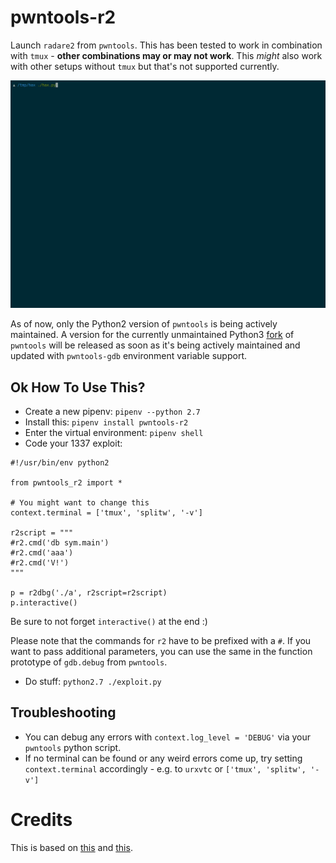 # pwntools-r2

Launch `radare2` from `pwntools`. This has been tested to work in combination with `tmux` - **other combinations may or may not work**. This *might* also work with other setups without `tmux` but that's not supported currently.

![alt text](https://github.com/ps1337/r/blob/master/pwntools-r2/pwntools-r2-demo.gif?raw=true)

As of now, only the Python2 version of `pwntools` is being actively maintained.
A version for the currently unmaintained Python3 [fork](https://github.com/arthaud/python3-pwntools) of `pwntools` will be released as soon as it's being actively maintained and updated with `pwntools-gdb` environment variable support.

## Ok How To Use This?

- Create a new pipenv: `pipenv --python 2.7`
- Install this: `pipenv install pwntools-r2`
- Enter the virtual environment: `pipenv shell`
- Code your 1337 exploit:

```
#!/usr/bin/env python2

from pwntools_r2 import *

# You might want to change this
context.terminal = ['tmux', 'splitw', '-v']

r2script = """
#r2.cmd('db sym.main')
#r2.cmd('aaa')
#r2.cmd('V!')
"""

p = r2dbg('./a', r2script=r2script)
p.interactive()
```

Be sure to not forget `interactive()` at the end :)

Please note that the commands for `r2` have to be prefixed with a `#`. If you want to pass additional parameters, you can use the same in the function prototype of `gdb.debug` from `pwntools`.

- Do stuff: `python2.7 ./exploit.py`


## Troubleshooting

- You can debug any errors with `context.log_level = 'DEBUG'` via your `pwntools` python script.
- If no terminal can be found or any weird errors come up, try setting `context.terminal` accordingly - e.g. to `urxvtc` or  `['tmux', 'splitw', '-v']`


# Credits

This is based on [this](https://gist.github.com/bannsec/43cf0f1b05ec37eb7e92a2922967bc46) and [this](https://github.com/Enigmatrix/pwntools-dbg-r2/tree/master/r2dbg).
